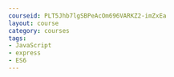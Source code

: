 ```yaml
---
courseid: PLT5Jhb7lgSBPeAcOm696VARKZ2-imZxEa
layout: course
category: courses
tags:
- JavaScript
- express
- ES6
---
```


